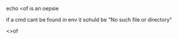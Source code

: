 

echo <of is an oepsie


if a cmd cant be found in env it sohuld be "No such file or directory"


<<bla cat >>of
